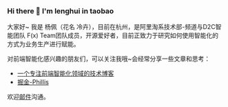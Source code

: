 ### Hi there 👋 I'm lenghui in taobao

大家好~ 我是 杨佩（花名 冷卉），目前在杭州，是阿里淘系技术部-频道与D2C智能团队 F(x) Team团队成员，开源爱好者，目前正致力于研究如何使用智能化的方式为业务生产进行赋能。

对前端智能化感兴趣的朋友们，可以关注我哦~会经常分享一些文章和思考：
- [一个专注前端智能化领域的技术博客](https://iloveyou11.github.io/)
- [掘金-Phillis](https://juejin.cn/user/254742428124055/activities)

欢迎[邮件](lenghui.yp@alibaba-inc.com)沟通。